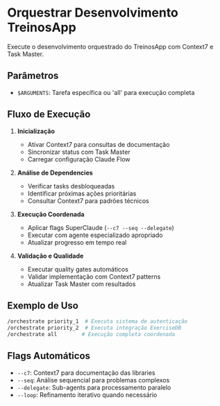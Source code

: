# Orquestrar Desenvolvimento TreinosApp

Execute o desenvolvimento orquestrado do TreinosApp com Context7 e Task Master.

## Parâmetros

- `$ARGUMENTS`: Tarefa específica ou 'all' para execução completa

## Fluxo de Execução

1. **Inicialização**
   - Ativar Context7 para consultas de documentação
   - Sincronizar status com Task Master
   - Carregar configuração Claude Flow

2. **Análise de Dependencies**
   - Verificar tasks desbloqueadas
   - Identificar próximas ações prioritárias  
   - Consultar Context7 para padrões técnicos

3. **Execução Coordenada**
   - Aplicar flags SuperClaude (`--c7 --seq --delegate`)
   - Executar com agente especializado apropriado
   - Atualizar progresso em tempo real

4. **Validação e Qualidade**
   - Executar quality gates automáticos
   - Validar implementação com Context7 patterns
   - Atualizar Task Master com resultados

## Exemplo de Uso

```bash
/orchestrate priority_1  # Executa sistema de autenticação
/orchestrate priority_2  # Executa integração ExerciseDB  
/orchestrate all        # Execução completa coordenada
```

## Flags Automáticos

- `--c7`: Context7 para documentação das libraries
- `--seq`: Análise sequencial para problemas complexos
- `--delegate`: Sub-agents para processamento paralelo
- `--loop`: Refinamento iterativo quando necessário
